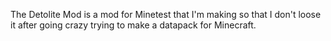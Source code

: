 The Detolite Mod is a mod for Minetest that I'm making so that I don't loose it after going crazy trying to make a datapack for Minecraft.